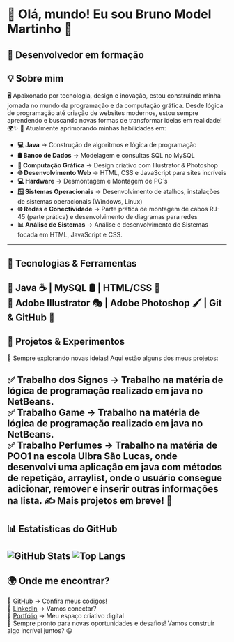 # 👋 Olá, mundo! Eu sou Bruno Model Martinho 🚀

🎯 **Desenvolvedor em formação**
---
## 💡 Sobre mim
🖥️ Apaixonado por tecnologia, design e inovação, estou construindo minha jornada no mundo da programação e da computação gráfica. Desde lógica de programação até criação de websites modernos, estou sempre aprendendo e buscando novas formas de transformar ideias em realidade! 🌍✨
📌 Atualmente aprimorando minhas habilidades em:
- **💻 Java** → Construção de algoritmos e lógica de programação
- **🛢️ Banco de Dados** → Modelagem e consultas SQL no MySQL
- **🎨 Computação Gráfica** → Design criativo com Illustrator & Photoshop
- **🌐 Desenvolvimento Web** → HTML, CSS e JavaScript para sites incríveis
- **💻 Hardware** → Desmontagem e Montagem de PC´s 
- **🪟 Sistemas Operacionais** → Desenvolvimento de atalhos, instalações de sistemas operacionais (Windows, Linux)
- **🌐 Redes e Conectividade** → Parte prática de montagem de cabos RJ-45 (parte prática) e desenvolvimento de diagramas para redes
- **📊 Análise de Sistemas** → Análise e desenvolvimento de Sistemas focada em HTML, JavaScript e CSS.

---
## 🚀 Tecnologias & Ferramentas
🔹 Java ☕ | MySQL 🛢️ | HTML/CSS 🎨   
🔹 Adobe Illustrator 🎭 | Adobe Photoshop 🖌️ | Git & GitHub 🐙
---
## 🎯 Projetos & Experimentos
📌 Sempre explorando novas ideias! Aqui estão alguns dos meus projetos:

✅ Trabalho dos Signos → Trabalho na matéria de lógica de programação realizado em java no NetBeans.  
✅ Trabalho Game →  Trabalho na matéria de lógica de programação realizado em java no NetBeans.  
✅ Trabalho Perfumes → Trabalho na matéria de POO1 na escola Ulbra São Lucas, onde desenvolvi uma aplicação em java com métodos de repetição, arraylist, onde o usuário consegue adicionar, remover e inserir outras informações na lista.
✍️ Mais projetos em breve! 🚀
---


## 📊 Estatísticas do GitHub
![GitHub Stats](https://github-readme-stats.vercel.app/api?username=Bruno7Martinho&show_icons=true&theme=radical)
![Top Langs](https://github-readme-stats.vercel.app/api/top-langs/?username=Bruno7Martinho&layout=compact&theme=radical)
---
## 🌍 Onde me encontrar?
📌 [GitHub](https://github.com/Bruno7Martinho) → Confira meus códigos!  
📌 [LinkedIn](https://www.linkedin.com/in/bruno-martinho-90b8b32b0?utm_source=share&utm_campaign=share_via&utm_content=profile&utm_medium=ios_app) → Vamos conectar?  
📌 [Portfólio](https://bruno7martinho.github.io/) → Meu espaço criativo digital  
🚀 Sempre pronto para novas oportunidades e desafios! Vamos construir algo incrível juntos? 😃

